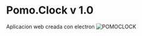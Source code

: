 # Pomo.Clock v 1.0
Aplicacion web creada con electron
![POMOCLOCK](https://user-images.githubusercontent.com/84485217/236324947-e9c67906-b661-4184-8391-4d1c9bf4b38b.jpeg)


